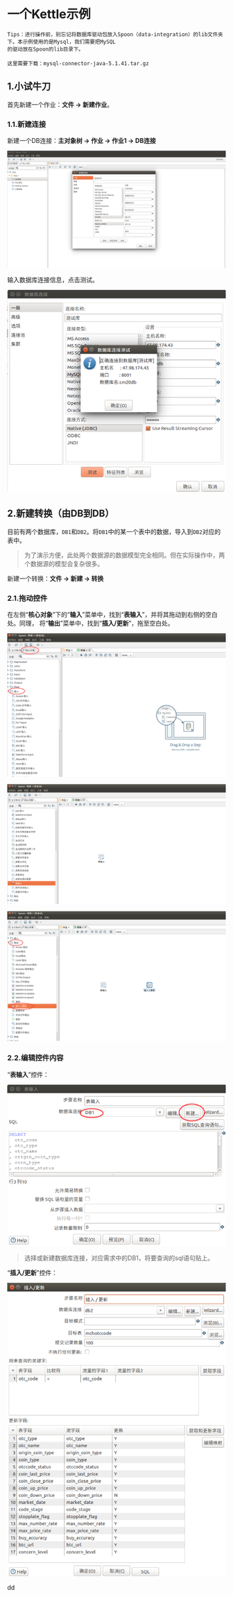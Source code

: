 一个Kettle示例
================================================================================
```
Tips：进行操作前，别忘记将数据库驱动包放入Spoon（data-integration）的lib文件夹下。本示例使用的是Mysql，我们需要把MySQL
的驱动放在Spoon的lib目录下。

这里需要下载：mysql-connector-java-5.1.41.tar.gz
```

## 1.小试牛刀
首先新建一个作业：**文件 -> 新建作业**。

### 1.1.新建连接
新建一个DB连接：**主对象树 -> 作业 -> 作业1 -> DB连接**

![新建连接](img/3.png)

输入数据库连接信息，点击测试。

![测试数据库连接](img/4.png)

## 2.新建转换（由DB到DB）
目前有两个数据库，`DB1`和`DB2`。将`DB1`中的某一个表中的数据，导入到`DB2`对应的表中。
> 为了演示方便，此处两个数据源的数据模型完全相同。但在实际操作中，两个数据源的模型会复杂很多。

新建一个转换：**文件 -> 新建 -> 转换**

### 2.1.拖动控件
在左侧“**核心对象**”下的“**输入**”菜单中，找到“**表输入**”，并将其拖动到右侧的空白处。同理，
将“**输出**”菜单中，找到“**插入/更新**”，拖至空白处。

![拖动控件1](img/5.png)

![拖动控件2](img/6.png)

![拖动控件3](img/7.png)

### 2.2.编辑控件内容
“**表输入**”控件：

![表输入](img/8.png)

> 选择或新建数据库连接，对应需求中的DB1，将要查询的sql语句贴上。

“**插入/更新**”控件：

![插入或更新](img/9.png)






































dd
